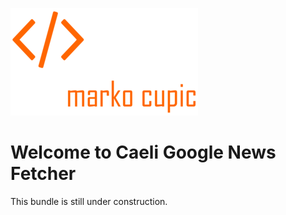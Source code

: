 ![Alt text](docs/logo.png?raw=true "logo")


# Welcome to Caeli Google News Fetcher
This bundle is still under construction.
